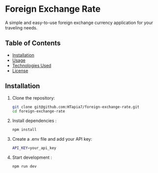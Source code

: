 # Foreign Exchange Rate  

A simple and easy-to-use foreign exchange currency application for your traveling needs.  

## Table of Contents  

- [Installation](#installation)  
- [Usage](#usage)  
- [Technologies Used](#technologies-used)  
- [License](#license)  

## Installation  

1. Clone the repository:  
   ```bash  
   git clone git@github.com:HTapia7/foreign-exchange-rate.git  
   cd foreign-exchange-rate  
2. Install dependencies :  
   ```bash  
   npm install  
3. Create a .env file and add your API key: 
   ```bash
   API_KEY=your_api_key
4. Start development :  
   ```bash  
   npm run dev 
